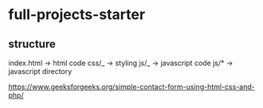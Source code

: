 # full-projects-starter

## structure

index.html -> html code
css/_ -> styling
js/_ -> javascript code
js/\* -> javascript directory

https://www.geeksforgeeks.org/simple-contact-form-using-html-css-and-php/
